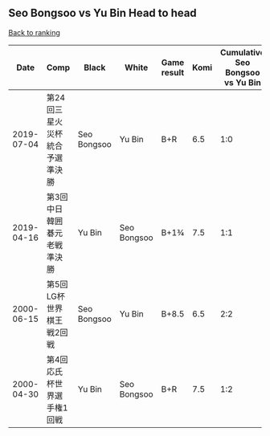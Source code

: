 ## Seo Bongsoo vs Yu Bin Head to head

[Back to ranking](../../index.md)




| **Date** | **Comp** | **Black** | **White** | **Game result** | **Komi** | **Cumulative Seo Bongsoo vs Yu Bin** | **Seo Bongsoo streak** | **Yu Bin streak** | 
| --- | --- | --- | --- | --- | --- | --- | --- | --- |
| 2019-07-04 | 第24回三星火災杯統合予選準決勝 | Seo Bongsoo | Yu Bin | B+R | 6.5 | 1:0 | 1 | 0 | 
| 2019-04-16 | 第3回中日韓囲碁元老戦準決勝 | Yu Bin | Seo Bongsoo | B+1¾ | 7.5 | 1:1 | 0 | 1 | 
| 2000-06-15 | 第5回LG杯世界棋王戦2回戦 | Seo Bongsoo | Yu Bin | B+8.5 | 6.5 | 2:2 | 1 | 0 | 
| 2000-04-30 | 第4回応氏杯世界選手権1回戦 | Yu Bin | Seo Bongsoo | B+R | 7.5 | 1:2 | 0 | 2 |




